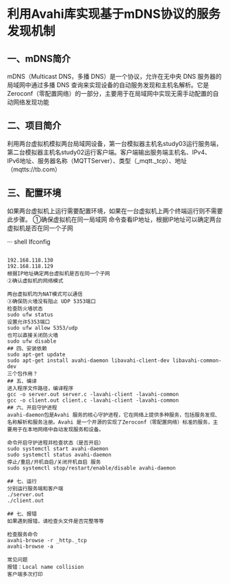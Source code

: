 # 利用Avahi库实现基于mDNS协议的服务发现机制

## 一、mDNS简介
mDNS（Multicast DNS，多播 DNS）是一个协议，允许在无中央 DNS 服务器的局域网中通过多播 DNS 查询来实现设备的自动服务发现和主机名解析。它是Zeroconf（零配置网络）的一部分，主要用于在局域网中实现无需手动配置的自动网络发现功能
## 二、项目简介
利用两台虚拟机模拟两台局域网设备，第一台模拟器主机名study03运行服务端，第二台模拟器主机名study02运行客户端。客户端输出服务端主机名、IPv4、IPv6地址、服务器名称（MQTTServer）、类型（_mqtt._tcp）、地址（mqtts://tb.com）
## 三、配置环境
如果两台虚拟机上运行需要配置环境，如果在一台虚拟机上两个终端运行则不需要此步骤。
①确保虚拟机在同一局域网
命令查看IP地址，根据IP地址可以确定两台虚拟机是否在同一个子网

··· shell
Ifconfig
```

192.168.118.130
192.168.118.129
根据IP地址确定两台虚拟机是否在同一个子网
②确认虚拟机的网络模式

两台虚拟机均为NAT模式可以通信
③确保防火墙没有阻止 UDP 5353端口
检查防火墙状态
sudo ufw status
设置允许5353端口
sudo ufw allow 5353/udp
也可以直接关闭防火墙
sudo ufw disable
## 四、安装依赖
sudo apt-get update
sudo apt-get install avahi-daemon libavahi-client-dev libavahi-common-dev
三个包作用？
## 五、编译
进入程序文件路径，编译程序
gcc -o server.out server.c -lavahi-client -lavahi-common
gcc -o client.out client.c -lavahi-client -lavahi-common
## 六、开启守护进程
avahi-daemon包是Avahi 服务的核心守护进程，它在网络上提供多种服务，包括服务发现、名称解析和服务注册。Avahi 是一个开源的实现了Zeroconf（零配置网络）标准的服务，主要用于在本地网络中自动发现服务和设备。

命令开启守护进程并检查状态（是否开启）
sudo systemctl start avahi-daemon
sudo systemctl status avahi-daemon
停止/重启/开机自启/关闭开机自启 服务
sudo systemctl stop/restart/enable/disable avahi-daemon

## 七、运行
分别运行服务端和客户端
./server.out
./client.out

## 七、报错
如果遇到报错，请检查头文件是否完整等等

检查服务命令
avahi-browse -r _http._tcp
avahi-browse -a

常见问题
报错：Local name collision
客户端多次打印
